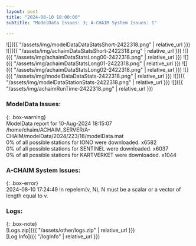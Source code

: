 ```yaml
---
layout: post
title: "2024-08-10 18:00:00"
subtitle: "ModelData Issues: 3; A-CHAIM System Issues: 1"

---
```


![]({{ "/assets/img/modelDataDataStatsShort-2422318.png" | relative_url }})
![]({{ "/assets/img/achaimDataStatsShort-2422318.png" | relative_url }})
![]({{ "/assets/img/achaimDataStatsLong00-2422318.png" | relative_url }})
![]({{ "/assets/img/achaimDataStatsLong01-2422318.png" | relative_url }})
![]({{ "/assets/img/achaimDataStatsLong02-2422318.png" | relative_url }})
![]({{ "/assets/img/modelDataDataStats-2422318.png" | relative_url }})
![]({{ "/assets/img/modelDataStationStats-2422318.png" | relative_url }})
![]({{ "/assets/img/achaimRunTime-2422318.png" | relative_url }})


### ModelData Issues:  
  
{: .box-warning}  
 ModelData report for 10-Aug-2024 18:15:07   
 /home/chaim/ACHAIM_SERVER/A-CHAIM/modelData/2024/223/18/modelData.mat   
 0% of all possible stations for IONO were downloaded. x6582   
 0% of all possible stations for SENTINEL were downloaded. x6037   
 0% of all possible stations for KARTVERKET were downloaded. x1044   
  
### A-CHAIM System Issues:  
  
{: .box-error}  
2024-08-10 17:24:49 In repelem(v, N), N must be a scalar or a vector of length equal to v.  

### Logs:  
  
{: .box-note}  
[Logs.zip]({{ "/assets/other/logs.zip" | relative_url }})  
[Log Info]({{ "/logInfo" | relative_url }})  
